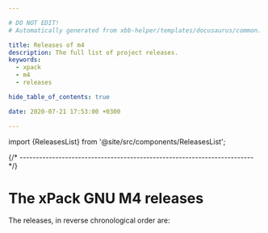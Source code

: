 ```yaml
---

# DO NOT EDIT!
# Automatically generated from xbb-helper/templates/docusaurus/common.

title: Releases of m4
description: The full list of project releases.
keywords:
  - xpack
  - m4
  - releases

hide_table_of_contents: true

date: 2020-07-21 17:53:00 +0300

---
```


import {ReleasesList} from '@site/src/components/ReleasesList';

{/* ------------------------------------------------------------------------ */}

# The xPack GNU M4 releases

The releases, in reverse chronological order are:

<ReleasesList />

